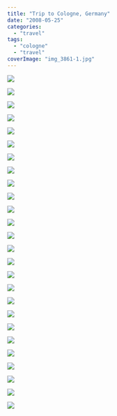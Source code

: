 ```yaml
---
title: "Trip to Cologne, Germany"
date: "2008-05-25"
categories: 
  - "travel"
tags: 
  - "cologne"
  - "travel"
coverImage: "img_3861-1.jpg"
---
```


![](images/img_3881.jpg)

![](images/img_3880.jpg)

![](images/img_3879.jpg)

![](images/img_3874.jpg)

![](images/img_3869.jpg)

![](images/img_3866.jpg)

![](images/img_3863.jpg)

![](images/img_3862.jpg)

![](images/img_3931-1.jpg)

![](images/img_3930.jpg)

![](images/img_3924-1.jpg)

![](images/img_3907-1.jpg)

![](images/img_3881-1.jpg)

![](images/img_3880-1.jpg)

![](images/img_3879-1.jpg)

![](images/img_3874-1.jpg)

![](images/img_3871.jpg)

![](images/img_3869-1.jpg)

![](images/img_3867.jpg)

![](images/img_3866-1.jpg)

![](images/img_3863-1.jpg)

![](images/img_3862-1.jpg)

![](images/img_3861-1.jpg)

![](images/img_3931.jpg)

![](images/img_3924.jpg)

![](images/img_3907.jpg)
